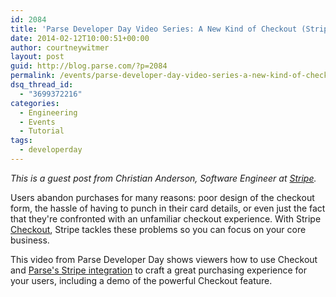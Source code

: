 ```yaml
---
id: 2084
title: 'Parse Developer Day Video Series: A New Kind of Checkout (Stripe)'
date: 2014-02-12T10:00:51+00:00
author: courtneywitmer
layout: post
guid: http://blog.parse.com/?p=2084
permalink: /events/parse-developer-day-video-series-a-new-kind-of-checkout-stripe/
dsq_thread_id:
  - "3699372216"
categories:
  - Engineering
  - Events
  - Tutorial
tags:
  - developerday
---
```

_This is a guest post from Christian Anderson, Software Engineer at <a href="https://stripe.com/" target="_blank">Stripe</a>._

Users abandon purchases for many reasons: poor design of the checkout form, the hassle of having to punch in their card details, or even just the fact that they're confronted with an unfamiliar checkout experience. With Stripe <a href="https://stripe.com/docs/checkout" target="_blank">Checkout</a>, Stripe tackles these problems so you can focus on your core business.

This video from Parse Developer Day shows viewers how to use Checkout and <a href="https://www.parse.com/docs/cloud_modules_guide#stripe" target="_blank">Parse's Stripe integration</a> to craft a great purchasing experience for your users, including a demo of the powerful Checkout feature.